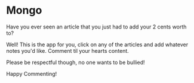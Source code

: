 # Mongo

Have you ever seen an article that you just had to add your 2 cents worth to?  

Well!  This is the app for you, click on any of the articles and add whatever notes you'd like.  Comment til your hearts content.

Please be respectful though, no one wants to be bullied!

Happy Commenting!
